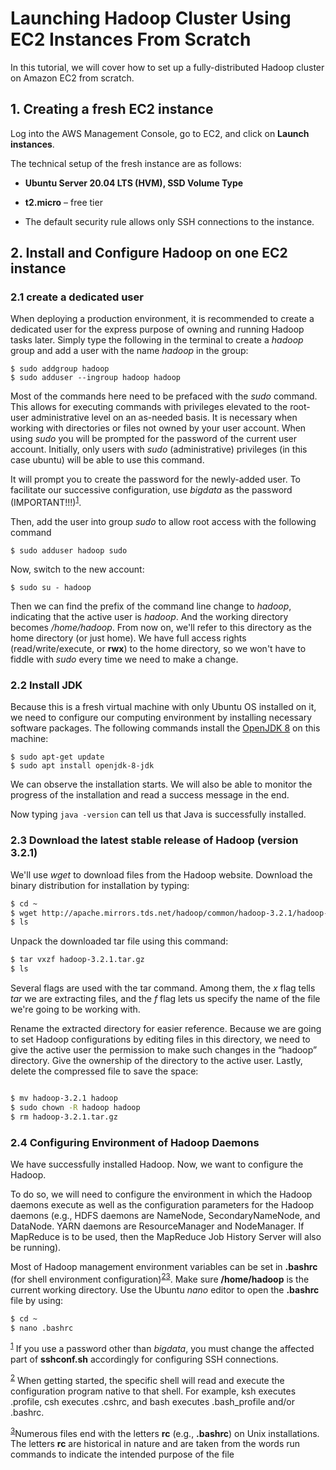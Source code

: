 
# Launching Hadoop Cluster Using EC2 Instances From Scratch



In this tutorial, we will cover how to set up a fully-distributed Hadoop cluster on Amazon EC2 from scratch.

## 1. Creating a fresh EC2 instance

Log into the AWS Management Console, go to EC2, and click on **Launch instances**.

The technical setup of the fresh instance are as follows:

- **Ubuntu Server 20.04 LTS (HVM), SSD Volume Type**

- **t2.micro** – free tier

- The default security rule allows only SSH connections to the instance.


## 2. Install and Configure Hadoop on one EC2 instance


### 2.1   create a dedicated user


When deploying a production environment, it is recommended to create a dedicated user for the express purpose of owning and running Hadoop tasks later. Simply type the following in the terminal to create a *hadoop* group and add a user with the name *hadoop* in the group:

```Shell
$ sudo addgroup hadoop
$ sudo adduser --ingroup hadoop hadoop
```


Most of the commands here need to be prefaced with the *sudo* command. This allows for executing commands with privileges elevated to the root-user administrative level on an as-needed basis. It is necessary when working with directories or files not owned by your user account. When using *sudo* you will be prompted for the password of the current user account. Initially, only users with *sudo* (administrative) privileges (in this case ubuntu) will be able to use this command.

It will prompt you to create the password for the newly-added user. To facilitate our successive configuration, use *bigdata* as the password (IMPORTANT!!!)<sup><a href="#footnote1">1</a></sup>.  


Then, add the user into group *sudo* to allow root access with the following command

```Shell
$ sudo adduser hadoop sudo
```

Now, switch to the new account:

```Shell
$ sudo su - hadoop
```

Then we can find the prefix of the command line change to *hadoop*, indicating that the active user is *hadoop*. And the working directory becomes */home/hadoop*. From now on, we'll refer to this directory as the home directory (or just home). We have full access rights (read/write/execute, or **rwx**) to the home directory, so we won't have to fiddle with *sudo* every time we need to make a change.


### 2.2 Install JDK

Because this is a fresh virtual machine with only Ubuntu OS installed on it, we need to configure our computing environment by installing necessary software packages. The following commands install the <a href="https://cwiki.apache.org/confluence/display/HADOOP/Hadoop+Java+Versions">OpenJDK 8</a> on this machine:

```Shell
$ sudo apt-get update
$ sudo apt install openjdk-8-jdk

```

We can observe the installation starts. We will also be able to monitor the progress of the installation and read a success message in the end.

Now typing `java -version` can tell us that Java is successfully installed.

### 2.3 Download the latest stable release of Hadoop (version 3.2.1)

We'll use *wget* to download files from the Hadoop website. Download the binary distribution for installation by typing:

```bash
$ cd ~
$ wget http://apache.mirrors.tds.net/hadoop/common/hadoop-3.2.1/hadoop-3.2.1.tar.gz
$ ls
```

Unpack the downloaded tar file using this command:

```bash
$ tar vxzf hadoop-3.2.1.tar.gz
$ ls
```

Several flags are used with the tar command.  Among them, the *x* flag tells *tar* we are extracting files, and the *f* flag lets us specify the name of the file we're going to be working with.

Rename the extracted directory for easier reference. Because we are going to set Hadoop configurations by editing files in this directory, we need to give the active user the permission to make such changes in the “hadoop” directory. Give the ownership of the directory to the active user. Lastly, delete the compressed file to save the space:

```bash

$ mv hadoop-3.2.1 hadoop
$ sudo chown -R hadoop hadoop
$ rm hadoop-3.2.1.tar.gz

```

### 2.4 Configuring Environment of Hadoop Daemons

We have successfully installed Hadoop. Now, we want to configure the Hadoop.

To do so, we will need to configure the environment in which the Hadoop daemons execute as well as the configuration parameters for the Hadoop daemons (e.g., HDFS daemons are NameNode, SecondaryNameNode, and DataNode. YARN daemons are ResourceManager and NodeManager. If MapReduce is to be used, then the MapReduce Job History Server will also be running).


Most of Hadoop management environment variables can be set in **.bashrc** (for shell environment configuration)<sup><a href="#footnote2">2</a></sup><sup><a href="#footnote3">3</a></sup>. Make sure **/home/hadoop** is the current working directory. Use the Ubuntu *nano* editor to open the **.bashrc** file by using:

```bash
$ cd ~
$ nano .bashrc
```


<sup>[1](#footnote1)</sup> If you use a password other than *bigdata*, you must change the affected part of **sshconf.sh** accordingly for configuring SSH connections.

<sup>[2](#footnote2)</sup> When getting started, the specific shell will read and execute the configuration program native to that shell. For example, ksh executes .profile, csh executes .cshrc, and bash executes .bash_profile and/or .bashrc.

<sup>[3](#footnote3)</sup>Numerous files end with the letters **rc** (e.g., **.bashrc**) on Unix installations. The letters **rc** are historical in nature and are taken from the words run commands to indicate the intended purpose of the file
